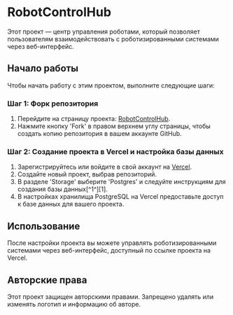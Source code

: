 # RobotControlHub

Этот проект — центр управления роботами, который позволяет пользователям взаимодействовать с роботизированными системами через веб-интерфейс.

## Начало работы

Чтобы начать работу с этим проектом, выполните следующие шаги:

### Шаг 1: Форк репозитория

1. Перейдите на страницу проекта: [RobotControlHub](https://github.com/michrojs/RobotControlHub).
2. Нажмите кнопку 'Fork' в правом верхнем углу страницы, чтобы создать копию репозитория в вашем аккаунте GitHub.

### Шаг 2: Создание проекта в Vercel и настройка базы данных

1. Зарегистрируйтесь или войдите в свой аккаунт на [Vercel](https://vercel.com/).
2. Создайте новый проект, выбрав репозиторий.
3. В разделе 'Storage' выберите 'Postgres' и следуйте инструкциям для создания базы данных[^1^][1].
4. В настройках хранилища PostgreSQL на Vercel предоставьте доступ к базе данных для вашего проекта.

## Использование

После настройки проекта вы можете управлять роботизированными системами через веб-интерфейс, доступный по ссылке проекта на Vercel.

## Авторские права

Этот проект защищен авторскими правами. Запрещено удалять или изменять логотип и информацию об авторе.

